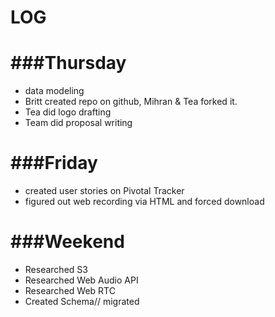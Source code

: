 LOG
===

###Thursday
===
*	data modeling
*	Britt created repo on github, Mihran & Tea forked it. 
*	Tea did logo drafting
*	Team did proposal writing

###Friday
===
* created user stories on Pivotal Tracker
* figured out web recording via HTML and forced download

###Weekend
===
* Researched S3
* Researched Web Audio API
* Researched Web RTC
* Created Schema// migrated 
